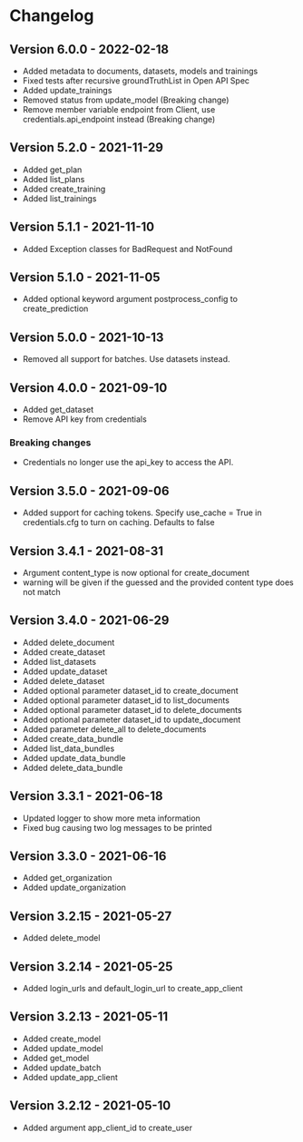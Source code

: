 # Changelog

## Version 6.0.0 - 2022-02-18

- Added metadata to documents, datasets, models and trainings
- Fixed tests after recursive groundTruthList in Open API Spec
- Added update_trainings
- Removed status from update_model (Breaking change)
- Remove member variable endpoint from Client, use credentials.api_endpoint instead (Breaking change)

## Version 5.2.0 - 2021-11-29

- Added get_plan
- Added list_plans
- Added create_training
- Added list_trainings

## Version 5.1.1 - 2021-11-10

- Added Exception classes for BadRequest and NotFound

## Version 5.1.0 - 2021-11-05

- Added optional keyword argument postprocess_config to create_prediction

## Version 5.0.0 - 2021-10-13

- Removed all support for batches. Use datasets instead.

## Version 4.0.0 - 2021-09-10

- Added get_dataset
- Remove API key from credentials

### Breaking changes

- Credentials no longer use the api_key to access the API.

## Version 3.5.0 - 2021-09-06

- Added support for caching tokens. Specify use_cache = True in credentials.cfg to turn on caching. Defaults to false

## Version 3.4.1 - 2021-08-31

- Argument content_type is now optional for create_document
- warning will be given if the guessed and the provided content type does not match

## Version 3.4.0 - 2021-06-29

- Added delete_document
- Added create_dataset
- Added list_datasets
- Added update_dataset
- Added delete_dataset
- Added optional parameter dataset_id to create_document
- Added optional parameter dataset_id to list_documents
- Added optional parameter dataset_id to delete_documents
- Added optional parameter dataset_id to update_document
- Added parameter delete_all to delete_documents
- Added create_data_bundle
- Added list_data_bundles
- Added update_data_bundle
- Added delete_data_bundle

## Version 3.3.1 - 2021-06-18

- Updated logger to show more meta information
- Fixed bug causing two log messages to be printed

## Version 3.3.0 - 2021-06-16

- Added get_organization
- Added update_organization

## Version 3.2.15 - 2021-05-27

- Added delete_model

## Version 3.2.14 - 2021-05-25

- Added login_urls and default_login_url to create_app_client

## Version 3.2.13 - 2021-05-11

- Added create_model
- Added update_model
- Added get_model
- Added update_batch
- Added update_app_client

## Version 3.2.12 - 2021-05-10

- Added argument app_client_id to create_user
